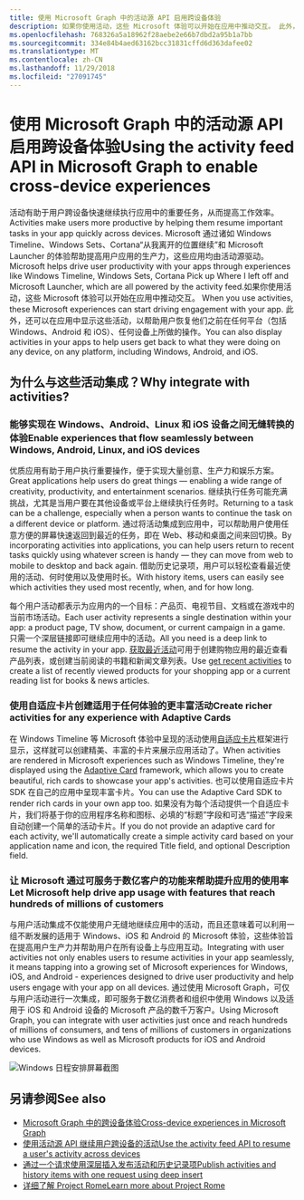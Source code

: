 ```yaml
---
title: 使用 Microsoft Graph 中的活动源 API 启用跨设备体验
description: 如果你使用活动，这些 Microsoft 体验可以开始在应用中推动交互。 此外，还可以在应用中显示这些活动，以帮助用户恢复他们之前在任何平台（包括 Windows、Android 和 iOS）、任何设备上所做的操作。
ms.openlocfilehash: 768326a5a18962f28aebe2e66b7dbd2a95b1a7bb
ms.sourcegitcommit: 334e84b4aed63162bcc31831cffd6d363dafee02
ms.translationtype: MT
ms.contentlocale: zh-CN
ms.lasthandoff: 11/29/2018
ms.locfileid: "27091745"
---
```

# <a name="using-the-activity-feed-api-in-microsoft-graph-to-enable-cross-device-experiences"></a><span data-ttu-id="becca-104">使用 Microsoft Graph 中的活动源 API 启用跨设备体验</span><span class="sxs-lookup"><span data-stu-id="becca-104">Using the activity feed API in Microsoft Graph to enable cross-device experiences</span></span>

<span data-ttu-id="becca-105">活动有助于用户跨设备快速继续执行应用中的重要任务，从而提高工作效率。</span><span class="sxs-lookup"><span data-stu-id="becca-105">Activities make users more productive by helping them resume important tasks in your app quickly across devices.</span></span> <span data-ttu-id="becca-106">Microsoft 通过诸如 Windows Timeline、Windows Sets、Cortana“从我离开的位置继续”和 Microsoft Launcher 的体验帮助提高用户应用的生产力，这些应用均由活动源驱动。</span><span class="sxs-lookup"><span data-stu-id="becca-106">Microsoft helps drive user productivity with your apps through experiences like Windows Timeline, Windows Sets, Cortana Pick up Where I left off and Microsoft Launcher, which are all powered by the activity feed.</span></span><span data-ttu-id="becca-107">如果你使用活动，这些 Microsoft 体验可以开始在应用中推动交互。</span><span class="sxs-lookup"><span data-stu-id="becca-107"> When you use activities, these Microsoft experiences can start driving engagement with your app.</span></span> <span data-ttu-id="becca-108">此外，还可以在应用中显示这些活动，以帮助用户恢复他们之前在任何平台（包括 Windows、Android 和 iOS）、任何设备上所做的操作。</span><span class="sxs-lookup"><span data-stu-id="becca-108">You can also display activities in your apps to help users get back to what they were doing on any device, on any platform, including Windows, Android, and iOS.</span></span>

## <a name="why-integrate-with-activities"></a><span data-ttu-id="becca-109">为什么与这些活动集成？</span><span class="sxs-lookup"><span data-stu-id="becca-109">Why integrate with activities?</span></span>
### <a name="enable-experiences-that-flow-seamlessly-between-windows-android-linux-and-ios-devices"></a><span data-ttu-id="becca-110">能够实现在 Windows、Android、Linux 和 iOS 设备之间无缝转换的体验</span><span class="sxs-lookup"><span data-stu-id="becca-110">Enable experiences that flow seamlessly between Windows, Android, Linux, and iOS devices</span></span> 
<span data-ttu-id="becca-111">优质应用有助于用户执行重要操作，便于实现大量创意、生产力和娱乐方案。</span><span class="sxs-lookup"><span data-stu-id="becca-111">Great applications help users do great things — enabling a wide range of creativity, productivity, and entertainment scenarios.</span></span> <span data-ttu-id="becca-112">继续执行任务可能充满挑战，尤其是当用户要在其他设备或平台上继续执行任务时。</span><span class="sxs-lookup"><span data-stu-id="becca-112">Returning to a task can be a challenge, especially when a person wants to continue the task on a different device or platform.</span></span> <span data-ttu-id="becca-113">通过将活动集成到应用中，可以帮助用户使用任意方便的屏幕快速返回到最近的任务，即在 Web、移动和桌面之间来回切换。</span><span class="sxs-lookup"><span data-stu-id="becca-113">By incorporating activities into applications, you can help users return to recent tasks quickly using whatever screen is handy — they can move from web to mobile to desktop and back again.</span></span> <span data-ttu-id="becca-114">借助历史记录项，用户可以轻松查看最近使用的活动、何时使用以及使用时长。</span><span class="sxs-lookup"><span data-stu-id="becca-114">With history items, users can easily see which activities they used most recently, when, and for how long.</span></span>   

<span data-ttu-id="becca-115">每个用户活动都表示为应用内的一个目标：产品页、电视节目、文档或在游戏中的当前市场活动。</span><span class="sxs-lookup"><span data-stu-id="becca-115">Each user activity represents a single destination within your app: a product page, TV show, document, or current campaign in a game.</span></span> <span data-ttu-id="becca-116">只需一个深层链接即可继续应用中的活动。</span><span class="sxs-lookup"><span data-stu-id="becca-116">All you need is a deep link to resume the activity in your app.</span></span> <span data-ttu-id="becca-117">[获取最近活动](/graph/api/projectrome-get-recent-activities?view=graph-rest-1.0)可用于创建购物应用的最近查看产品列表，或创建当前阅读的书籍和新闻文章列表。</span><span class="sxs-lookup"><span data-stu-id="becca-117">Use [get recent activities](/graph/api/projectrome-get-recent-activities?view=graph-rest-1.0) to create a list of recently viewed products for your shopping app or a current reading list for books & news articles.</span></span> 

### <a name="create-richer-activities-for-any-experience-with-adaptive-cards"></a><span data-ttu-id="becca-118">使用自适应卡片创建适用于任何体验的更丰富活动</span><span class="sxs-lookup"><span data-stu-id="becca-118">Create richer activities for any experience with Adaptive Cards</span></span>
<span data-ttu-id="becca-119">在 Windows Timeline 等 Microsoft 体验中呈现的活动使用[自适应卡片](https://adaptivecards.io/)框架进行显示，这样就可以创建精美、丰富的卡片来展示应用活动了。</span><span class="sxs-lookup"><span data-stu-id="becca-119">When activities are rendered in Microsoft experiences such as Windows Timeline, they're displayed using the [Adaptive Card](https://adaptivecards.io/) framework, which allows you to create beautiful, rich cards to showcase your app's activities.</span></span> <span data-ttu-id="becca-120">也可以使用自适应卡片 SDK 在自己的应用中呈现丰富卡片。</span><span class="sxs-lookup"><span data-stu-id="becca-120">You can use the Adaptive Card SDK to render rich cards in your own app too.</span></span> <span data-ttu-id="becca-121">如果没有为每个活动提供一个自适应卡片，我们将基于你的应用程序名称和图标、必填的“标题”字段和可选“描述”字段来自动创建一个简单的活动卡片。</span><span class="sxs-lookup"><span data-stu-id="becca-121">If you do not provide an adaptive card for each activity, we'll automatically create a simple activity card based on your application name and icon, the required Title field, and optional Description field.</span></span> 

### <a name="let-microsoft-help-drive-app-usage-with-features-that-reach-hundreds-of-millions-of-customers"></a><span data-ttu-id="becca-122">让 Microsoft 通过可服务于数亿客户的功能来帮助提升应用的使用率</span><span class="sxs-lookup"><span data-stu-id="becca-122">Let Microsoft help drive app usage with features that reach hundreds of millions of customers</span></span>
<span data-ttu-id="becca-123">与用户活动集成不仅能使用户无缝地继续应用中的活动，而且还意味着可以利用一组不断发展的适用于 Windows、iOS 和 Android 的 Microsoft 体验，这些体验旨在提高用户生产力并帮助用户在所有设备上与应用互动。</span><span class="sxs-lookup"><span data-stu-id="becca-123">Integrating with user activities not only enables users to resume activities in your app seamlessly, it means tapping into a growing set of Microsoft experiences for Windows, iOS, and Android - experiences designed to drive user productivity and help users engage with your app on all devices.</span></span> <span data-ttu-id="becca-124">通过使用 Microsoft Graph，可仅与用户活动进行一次集成，即可服务于数亿消费者和组织中使用 Windows 以及适用于 iOS 和 Android 设备的 Microsoft 产品的数千万客户。</span><span class="sxs-lookup"><span data-stu-id="becca-124">Using Microsoft Graph, you can integrate with user activities just once and reach hundreds of millions of consumers, and tens of millions of customers in organizations who use Windows as well as Microsoft products for iOS and Android devices.</span></span>

![Windows 日程安排屏幕截图](https://winblogs.azureedge.net/win/2017/05/22-591a3ec9833f4.jpg)

## <a name="see-also"></a><span data-ttu-id="becca-126">另请参阅</span><span class="sxs-lookup"><span data-stu-id="becca-126">See also</span></span>

- [<span data-ttu-id="becca-127">Microsoft Graph 中的跨设备体验</span><span class="sxs-lookup"><span data-stu-id="becca-127">Cross-device experiences in Microsoft Graph</span></span>](cross-device-concept-overview.md)
- [<span data-ttu-id="becca-128">使用活动源 API 继续用户跨设备的活动</span><span class="sxs-lookup"><span data-stu-id="becca-128">Use the activity feed API to resume a user's activity across devices</span></span>](/graph/api/resources/activity-feed-api-overview?view=graph-rest-1.0)
- [<span data-ttu-id="becca-129">通过一个请求使用深层插入发布活动和历史记录项</span><span class="sxs-lookup"><span data-stu-id="becca-129">Publish activities and history items with one request using deep insert</span></span>](/graph/api/projectrome-put-activity?view=graph-rest-1.0#example-2---deep-insert)
- [<span data-ttu-id="becca-130">详细了解 Project Rome</span><span class="sxs-lookup"><span data-stu-id="becca-130">Learn more about Project Rome</span></span>](https://aka.ms/projectrome)
